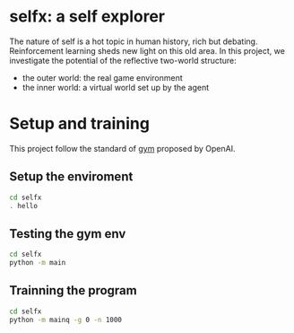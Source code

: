 # selfx: a self explorer

The nature of self is a hot topic in human history, rich but debating. Reinforcement learning sheds new light on this old area. In this project, we investigate the potential of the reflective two-world structure:
* the outer world: the real game environment
* the inner world: a virtual world set up by the agent

Setup and training
===================
This project follow the standard of [gym](https://gym.openai.com/) proposed by OpenAI.

Setup the enviroment
--------------------

```bash
cd selfx
. hello
```

Testing the gym env
--------------------

```bash
cd selfx
python -m main
```

Trainning the program
--------------------

```bash
cd selfx
python -m mainq -g 0 -n 1000
```


